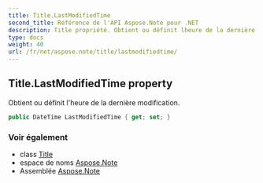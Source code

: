 ```yaml
---
title: Title.LastModifiedTime
second_title: Référence de l'API Aspose.Note pour .NET
description: Title propriété. Obtient ou définit lheure de la dernière modification.
type: docs
weight: 40
url: /fr/net/aspose.note/title/lastmodifiedtime/
---
```

## Title.LastModifiedTime property

Obtient ou définit l'heure de la dernière modification.

```csharp
public DateTime LastModifiedTime { get; set; }
```

### Voir également

* class [Title](../)
* espace de noms [Aspose.Note](../../title/)
* Assemblée [Aspose.Note](../../../)



